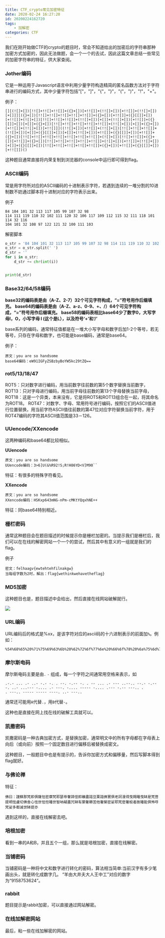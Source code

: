 ```yaml
---
title: CTF_crypto常见加密特征
date: 2020-02-24 16:27:20
id: 20200224162720
tags: 
	- 加解密
categories: CTF
---
```


我们在刚开始做CTF的crypto的题目时，常会不知道给出的加密后的字符串那种加密方式加密的，因此无法做题，会一个一个的去试，因此这篇文章总结一些常见的加密字符串的特征，供大家查阅。

### Jother编码

它是一种运用于Javascript语言中利用少量字符构造精简的匿名函数方法对于字符串进行的编码方式，其中少量字符包括"["，"]"，"{"，"}"，"("，")"，"!"，"+"。

例子：

```jother
[][(![]+[])[!![]+!![]+!![]]+({}+[])[+!![]]+(!![]+[])[+!![]]+(!![]+[])[+[]]][({}+[])[!![]+!![]+!![]+!![]+!![]]+({}+[])[+!![]]+({}[[]]+[])[+!![]]+(![]+[])[!![]+!![]+!![]]+(!![]+[])[+[]]+(!![]+[])[+!![]]+({}[[]]+[])[+[]]+({}+[])[!![]+!![]+!![]+!![]+!![]]+(!![]+[])[+[]]+({}+[])[+!![]]+(!![]+[])[+!![]]]((!![]+[])[+!![]]+(!![]+[])[!![]+!![]+!![]]+(!![]+[])[+[]]+({}[[]]+[])[+[]]+(!![]+[])[+!![]]+({}[[]]+[])[+!![]]+({}+[])[!![]+!![]+!![]+!![]+!![]+!![]+!![]]+(![]+[])[!![]+!![]]+({}+[])[+!![]]+({}+[])[!![]+!![]+!![]+!![]+!![]]+(![]+[])[+!![]]+(!![]+[])[+[]]+({}[[]]+[])[!![]+!![]+!![]+!![]+!![]]+({}+[])[+!![]]+({}[[]]+[])[+!![]])()
```

这种题目通常直接将内荣复制到浏览器的console中运行即可得到flag。

### ASCII编码

常是用字符所对应的ASCII编码的十进制表示字符，若遇到连续的一堆分割的10进制数不妨通过脚本将十进制对应的字符表示出来。

例子

```
84 104 101 32 113 117 105 99 107 32 98
114 111 119 110 32 102 111 120 32 106 117 109 112 115 32 111 118 101 114 32 116
104 101 32 108 97 122 121 32 100 111 103
```

解密脚本

```python
o_str = '84 104 101 32 113 117 105 99 107 32 98 114 111 119 110 32 102 111 120 32 106 117 109 112 115 32 111 118 101 114 32 116 104 101 32 108 97 122 121 32 100 111 103'
o_str = o_str.split(' ')
d_str = ''
for i in o_str:
    d_str += chr(int(i))


print(d_str)

```

### Base32/64/58编码

**base32的编码表是由（A-Z、2-7）32个可见字符构成，“=”符号用作后缀填充。**
**base64的编码表是由（A-Z、a-z、0-9、+、/）64个可见字符构成，“=”符号用作后缀填充。**
**base58的编码表相比base64少了数字0，大写字母I，O，小写字母 l (这个是L），以及符号‘+’和‘/’**

base系列的编码，通常特征值都是在一堆大小写字母和数字后加1-2个等号，若无等号，只存在字母和数字，也可能是base编码，通常是base64。

例子：

```
原文：you are so handsome
base64编码：eW91IGFyZSBzbyBoYW5kc29tZQ==
```

###  rot5/13/18/47

ROT5：只对数字进行编码，用当前数字往前数的第5个数字替换当前数字，
ROT13：只对字母进行编码，用当前字母往前数的第13个字母替换当前字母，
ROT18：这是一个异类，本来没有，它是将ROT5和ROT13组合在一起，将其命名为ROT18。
ROT47：对数字、字母、常用符号进行编码，按照它们的ASCII值进行位置替换，用当前字符ASCII值往前数的第47位对应字符替换当前字符，用于ROT47编码的字符其ASCII值范围是33－126。

### UUencode/XXencode

这两种编码和base64都比较相似。

**UUencode**

```
原文：you are so handsome
UUencode编码：3>6]U(&%R92!S;R!H86YD<V]M90``
```

特征：有很多的特殊字符看见。

**XXencode**

```
原文：you are so handsome
XXencode编码：HSKxp643mNG-nPm-cMKtYQqxhNE++
```

特征：同base64特别相近。

### 栅栏密码

通常这种题目会在题目描述的时候提示你是栅栏加密的。当提示我们是栅栏后，我们可以在在线的解密网站一个一个的尝试，然后其中有意义的一组就是我们的flag。

例子

```
密文：felhaagv{ewtehtehfilnakgw}
当每组字数为2时，解出：flag{wethinkwehavetheflag}
```

### MD5加密

这种题目也是，题目描述中会给出，然后直接在线网站破解就行。

![](https://superj.oss-cn-beijing.aliyuncs.com/20200224172717.png)

### URL编码

URL编码后的格式是%xx，是该字符对应的ascii码的十六进制表示的前面加`%`。例如：

```
%54%68%65%20%71%75%69%63%6b%20%62%72%6f%77%6e%20%66%6f%78%20%6a%75%6d%70%73%20%6f%76%65%72%20%74%68%65%20%6c%61%7a%79%20%64%6f%67
```

### 摩尔斯电码

摩尔斯电码主要是由`.` `-` 组成，每一个字符之间通常用空格来表示，如

```
.-.- ... .- ..- -.- -. . --. -.-- -. . -- ... .- --- ..--.. --.- -.-- -. ..- ...--- -.... .- ---. -.... ----- -.... .--- -.-- ---.. .
. ---.. ----- ----- ----. ..- ---..
```

通常还可能用`A`代替`.`，用`B`代替`-`。

这种也是直接在网上找在线的破解工具就可以。

### 凯撒密码

凯撒密码是一种古典加密方式，是替换加密，通常明文中的所有字母都在字母表上向后（或向前）按照一个固定数目进行偏移后被替换成密文。

这种题目，一般题目中也是有提示的，告诉你加密方式和偏移量，然后写脚本得到flag就好。

### 与佛论禅

特征：

```
佛曰：謹蘇那梵即俱薩怯密摩梵耶瑟帝奢諦侄即離盡諳豆栗諳佛實俱老訶漫得曳羯皤曳缽是梵菩提明怯盧切佛舍心怯世怯怛皤世智呐礙盡咒缽有蒙奢耨苦他奢槃密娑耶梵麼奢般者故皤能俱怖呼梵娑多都滅世缽提亦
```

遇到这样的，直接在线解密去吧。

### 培根加密

看到一串的A和B，并且五个一组，那么就是培根加密，直接在线解密。

### 当铺密码

当铺密码是一种将中文和数字进行转化的密码，算法相当简单:当前汉字有多少笔画出头，就是转化成数字几。
“羊由大井夫大人王中工”对应的数字为“9158753624”。

### rabbit

题目提示是rabbit加密，可以直接通过网站解密。

### 在线加解密网站

最后，粘一些在线加解密的网站。

[培根]: https://tool.bugku.com/peigen/
[与佛论禅]: http://www.keyfc.net/bbs/tools/tudoucode.aspx
[在线加密解密(多种)]: http://encode.chahuo.com
[栅栏密码 && 凯撒密码 && 摩斯电码]: http://heartsnote.com/tools/cipher.htm
[ROT5/13/18/47编码转换]: http://www.qqxiuzi.cn/bianma/ROT5-13-18-47.php

### 